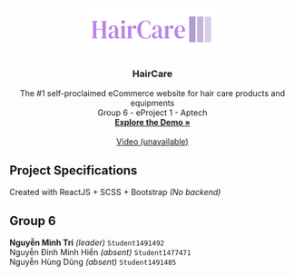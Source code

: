 <a name="readme-top"></a>



<br />
<div align="center">
  <a href="https://github.com/Kamitri/HairCare/blob/master/public/logo.png">
    <img src="https://raw.githubusercontent.com/Kamitri/HairCare/master/public/logo.png?token=GHSAT0AAAAAACJNZQL6RORQPN7CHTNQRF3MZKPMBTQ" alt="Logo" width="230" height="80">
  </a>

  <h3 align="center">HairCare</h3>

  <p align="center">
    The #1 self-proclaimed eCommerce website for hair care products and equipments
    <br />
    Group 6 - eProject 1 - Aptech 
    <br />
    <a href="https://hair-care-kamitri.vercel.app/"><strong>Explore the Demo »</strong></a>
    <br />
    <br />
    <a href="https://github.com/othneildrew/Best-README-Template">Video (unavailable)</a> 
  </p>
</div>

## Project Specifications
Created with ReactJS + SCSS + Bootstrap <i>(No backend)</i>

## Group 6
<strong>Nguyễn Minh Trí</strong> <i>(leader)</i> `Student1491492` </br>
Nguyễn Đinh Minh Hiển <i>(absent)</i> `Student1477471` </br>
Nguyễn Hùng Dũng <i>(absent)</i> `Student1491485` </br>

